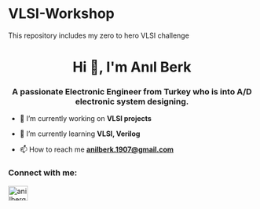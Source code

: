 # VLSI-Workshop
 This repository includes my zero to hero VLSI challenge

<h1 align="center">Hi 👋, I'm Anıl Berk</h1>
<h3 align="center">A passionate Electronic Engineer from Turkey who is into A/D electronic system designing.</h3>

- 🔭 I’m currently working on **VLSI projects**

- 🌱 I’m currently learning **VLSI, Verilog**

- 📫 How to reach me **anilberk.1907@gmail.com**

<h3 align="left">Connect with me:</h3>
<p align="left">
<a href="https://linkedin.com/in/anilberg" target="blank"><img align="center" src="https://raw.githubusercontent.com/rahuldkjain/github-profile-readme-generator/master/src/images/icons/Social/linked-in-alt.svg" alt="anilberg" height="30" width="40" /></a>
</p>